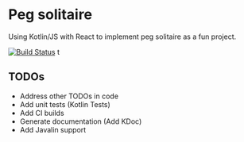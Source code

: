 # Peg solitaire

Using Kotlin/JS with React to implement peg solitaire as a fun project.

[![Build Status](https://travis-ci.org/stephanmg/Solitaire.svg?branch=master)](https://travis-ci.org/stephanmg/Solitaire)
t
## TODOs
- Address other TODOs in code
- Add unit tests (Kotlin Tests)
- Add CI builds
- Generate documentation (Add KDoc)
- Add Javalin support
